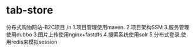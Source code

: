 # tab-store
分布式购物网站-B2C项目 /n
1.项目管理使用maven.
2.项目架构SSM
3.服务管理使用dubbo
3.图片上传使用nginx+fastdfs
4.搜索系统使用solr
5.分布式登录,使用redis来模拟session
